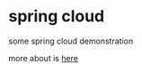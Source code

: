 # spring cloud


some spring cloud demonstration

more about is [here](https://github.com/Indirali/SpringCloud/tree/master/note)
